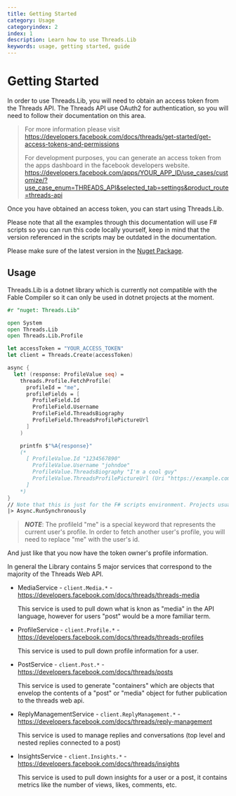 ```yaml
---
title: Getting Started
category: Usage
categoryindex: 2
index: 1
description: Learn how to use Threads.Lib
keywords: usage, getting started, guide
---
```


# Getting Started

In order to use Threads.Lib, you will need to obtain an access token from the Threads API.
The Threads API use OAuth2 for authentication, so you will need to follow their documentation on this area.

> For more information please visit https://developers.facebook.com/docs/threads/get-started/get-access-tokens-and-permissions
>
> For development purposes, you can generate an access token from the apps dashboard in the facebook developers website.
> https://developers.facebook.com/apps/YOUR_APP_ID/use_cases/customize/?use_case_enum=THREADS_API&selected_tab=settings&product_route=threads-api

Once you have obtained an access token, you can start using Threads.Lib.

Please note that all the examples through this documentation will use F# scripts so you can run this code locally yourself, keep in mind that the version referenced in the scripts may be outdated in the documentation.

Please make sure of the latest version in the [Nuget Package](https://www.nuget.org/packages/Threads.Lib/).

## Usage

Threads.Lib is a dotnet library which is currently not compatible with the Fable Compiler so it can only be used in dotnet projects at the moment.

```fsharp
#r "nuget: Threads.Lib"

open System
open Threads.Lib
open Threads.Lib.Profile

let accessToken = "YOUR_ACCESS_TOKEN"
let client = Threads.Create(accessToken)

async {
  let! (response: ProfileValue seq) =
    threads.Profile.FetchProfile(
      profileId = "me",
      profileFields = [
        ProfileField.Id
        ProfileField.Username
        ProfileField.ThreadsBiography
        ProfileField.ThreadsProfilePictureUrl
      ]
    )

    printfn $"%A{response}"
    (*
      [ ProfileValue.Id "1234567890"
        ProfileValue.Username "johndoe"
        ProfileValue.ThreadsBiography "I'm a cool guy"
        ProfileValue.ThreadsProfilePictureUrl (Uri "https://example.com/picture.jpg")
      ]
    *)
}
// Note that this is just for the F# scripts environment. Projects usually don't have to call this.
|> Async.RunSynchronously
```

> ***NOTE***: The profileId "me" is a special keyword that represents the current user's profile. In order to
> fetch another user's profile, you will need to replace "me" with the user's id.

And just like that you now have the token owner's profile information.

In general the Library contains 5 major services that correspond to the majority of the Threads Web API.

- MediaService -  `client.Media.*` - https://developers.facebook.com/docs/threads/threads-media

    This service is used to pull down what is knon as "media" in the API language, however for users "post" would be a more familiar term.
- ProfileService -  `client.Profile.*` - https://developers.facebook.com/docs/threads/threads-profiles

    This service is used to pull down profile information for a user.
- PostService -  `client.Post.*` - https://developers.facebook.com/docs/threads/posts

    This service is used to generate "containers" which are objects that envelop the contents of a "post" or "media" object for futher publication to the threads web api.
- ReplyManagementService -  `client.ReplyManagement.*` - https://developers.facebook.com/docs/threads/reply-management

    This service is used to manage replies and conversations (top level and nested replies connected to a post)
- InsightsService -  `client.Insights.*` - https://developers.facebook.com/docs/threads/insights

    This service is used to pull down insights for a user or a post, it contains metrics like the number of views, likes, comments, etc.
